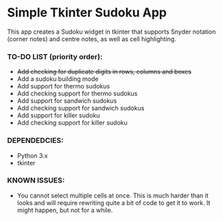 # Simple Tkinter Sudoku App
This app creates a Sudoku widget in tkinter that supports Snyder notation (corner notes) and centre notes, as well as cell highlighting.

### TO-DO LIST (priority order):
- ~~Add checking for duplicate digits in rows, columns and boxes~~
- Add a sudoku building mode
- Add support for thermo sudokus
- Add checking support for thermo sudokus
- Add support for sandwich sudokus
- Add checking support for sandwich sudokus
- Add support for killer sudoku
- Add checking support for killer sudoku

### DEPENDEDCIES:
- Python 3.x
- tkinter

### KNOWN ISSUES:
- You cannot select multiple cells at once. This is much harder than it looks and will require rewriting quite a bit of code to get it to work. It might happen, but not for a while.
